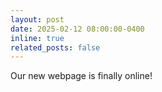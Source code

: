 ```yaml
---
layout: post
date: 2025-02-12 08:00:00-0400
inline: true
related_posts: false
---
```


Our new webpage is finally online!
